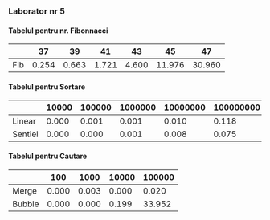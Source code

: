 ### Laborator nr 5

#### Tabelul pentru nr. Fibonnacci

|     | 37    | 39    | 41    | 43    | 45     | 47     |
|-----|-------|-------|-------|-------|--------|--------|
| Fib | 0.254 | 0.663 | 1.721 | 4.600 | 11.976 | 30.960 |

#### Tabelul pentru Sortare

|         | 10000  | 100000 | 1000000 | 10000000 | 100000000 |
|---------|--------|--------|---------|----------|-----------|
| Linear  | 0.000  | 0.001  | 0.001   | 0.010    | 0.118     | 
| Sentiel | 0.000  | 0.000  | 0.001   | 0.008    | 0.075     | 

#### Tabelul pentru Cautare

|        | 100 | 1000  | 10000 | 100000 |
|--------|-----|-------|-------|--------|
| Merge  | 0.000 | 0.003 | 0.000 | 0.020  |
| Bubble | 0.000 | 0.000 | 0.199 | 33.952 | 